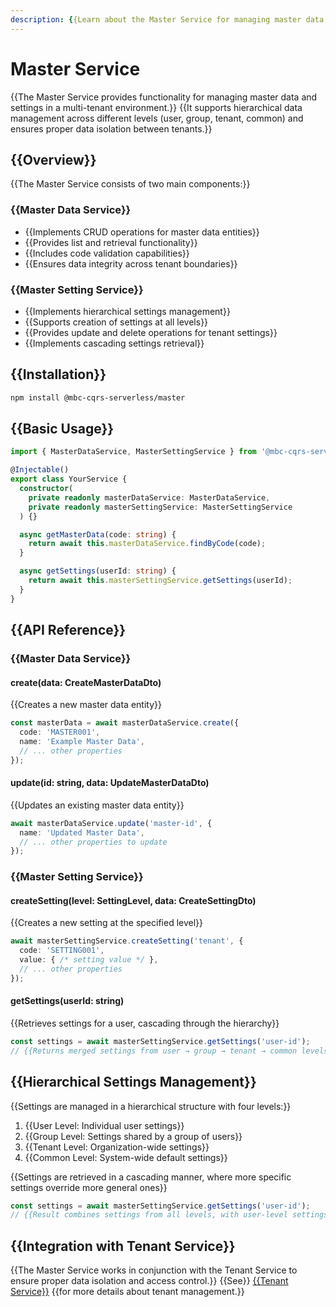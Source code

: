 ```yaml
---
description: {{Learn about the Master Service for managing master data and settings in a multi-tenant environment.}}
---
```


# Master Service

{{The Master Service provides functionality for managing master data and settings in a multi-tenant environment.}} {{It supports hierarchical data management across different levels (user, group, tenant, common) and ensures proper data isolation between tenants.}}

## {{Overview}}

{{The Master Service consists of two main components:}}

### {{Master Data Service}}
- {{Implements CRUD operations for master data entities}}
- {{Provides list and retrieval functionality}}
- {{Includes code validation capabilities}}
- {{Ensures data integrity across tenant boundaries}}

### {{Master Setting Service}}
- {{Implements hierarchical settings management}}
- {{Supports creation of settings at all levels}}
- {{Provides update and delete operations for tenant settings}}
- {{Implements cascading settings retrieval}}

## {{Installation}}

```bash
npm install @mbc-cqrs-serverless/master
```

## {{Basic Usage}}

```typescript
import { MasterDataService, MasterSettingService } from '@mbc-cqrs-serverless/master';

@Injectable()
export class YourService {
  constructor(
    private readonly masterDataService: MasterDataService,
    private readonly masterSettingService: MasterSettingService
  ) {}

  async getMasterData(code: string) {
    return await this.masterDataService.findByCode(code);
  }

  async getSettings(userId: string) {
    return await this.masterSettingService.getSettings(userId);
  }
}
```

## {{API Reference}}

### {{Master Data Service}}

#### create(data: CreateMasterDataDto)

{{Creates a new master data entity}}

```typescript
const masterData = await masterDataService.create({
  code: 'MASTER001',
  name: 'Example Master Data',
  // ... other properties
});
```

#### update(id: string, data: UpdateMasterDataDto)

{{Updates an existing master data entity}}

```typescript
await masterDataService.update('master-id', {
  name: 'Updated Master Data',
  // ... other properties to update
});
```

### {{Master Setting Service}}

#### createSetting(level: SettingLevel, data: CreateSettingDto)

{{Creates a new setting at the specified level}}

```typescript
await masterSettingService.createSetting('tenant', {
  code: 'SETTING001',
  value: { /* setting value */ },
  // ... other properties
});
```

#### getSettings(userId: string)

{{Retrieves settings for a user, cascading through the hierarchy}}

```typescript
const settings = await masterSettingService.getSettings('user-id');
// {{Returns merged settings from user → group → tenant → common levels}}
```

## {{Hierarchical Settings Management}}

{{Settings are managed in a hierarchical structure with four levels:}}

1. {{User Level: Individual user settings}}
2. {{Group Level: Settings shared by a group of users}}
3. {{Tenant Level: Organization-wide settings}}
4. {{Common Level: System-wide default settings}}

{{Settings are retrieved in a cascading manner, where more specific settings override more general ones}}

```typescript
const settings = await masterSettingService.getSettings('user-id');
// {{Result combines settings from all levels, with user-level settings taking precedence}}
```

## {{Integration with Tenant Service}}

{{The Master Service works in conjunction with the Tenant Service to ensure proper data isolation and access control.}} {{See}} [{{Tenant Service}}](./tenant-service.md) {{for more details about tenant management.}}

